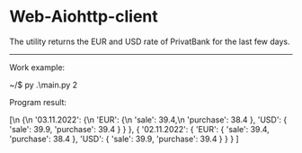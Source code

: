 # Web-Aiohttp-client

The utility returns the EUR and USD rate of PrivatBank for the last few days.

----------------------------------------------------------------------------------------------------------

Work example:

~/$ py .\main.py 2

Program result:

[\n
  {\n
    '03.11.2022': {\n
      'EUR': {\n
        'sale': 39.4,\n
        'purchase': 38.4
      },
      'USD': {
        'sale': 39.9,
        'purchase': 39.4
      }
    }
  },
  {
    '02.11.2022': {
      'EUR': {
        'sale': 39.4,
        'purchase': 38.4
      },
      'USD': {
        'sale': 39.9,
        'purchase': 39.4
      }
    }
  }
]
